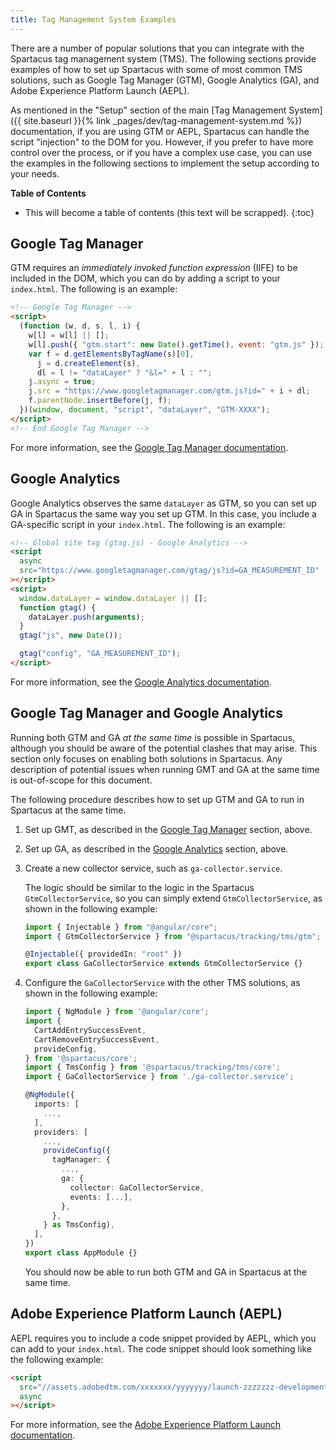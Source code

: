 ```yaml
---
title: Tag Management System Examples
---
```


There are a number of popular solutions that you can integrate with the Spartacus tag management system (TMS). The following sections provide examples of how to set up Spartacus with some of most common TMS solutions, such as Google Tag Manager (GTM), Google Analytics (GA), and Adobe Experience Platform Launch (AEPL).

As mentioned in the "Setup" section of the main [Tag Management System]({{ site.baseurl }}{% link _pages/dev/tag-management-system.md %}) documentation, if you are using GTM or AEPL, Spartacus can handle the script "injection" to the DOM for you. However, if you prefer to have more control over the process, or if you have a complex use case, you can use the examples in the following sections to implement the setup according to your needs.

**Table of Contents**

- This will become a table of contents (this text will be scrapped).
{:toc}

## Google Tag Manager

GTM requires an _immediately invoked function expression_ (IIFE) to be included in the DOM, which you can do by adding a script to your `index.html`. The following is an example:

```html
<!-- Google Tag Manager -->
<script>
  (function (w, d, s, l, i) {
    w[l] = w[l] || [];
    w[l].push({ "gtm.start": new Date().getTime(), event: "gtm.js" });
    var f = d.getElementsByTagName(s)[0],
      j = d.createElement(s),
      dl = l != "dataLayer" ? "&l=" + l : "";
    j.async = true;
    j.src = "https://www.googletagmanager.com/gtm.js?id=" + i + dl;
    f.parentNode.insertBefore(j, f);
  })(window, document, "script", "dataLayer", "GTM-XXXX");
</script>
<!-- End Google Tag Manager -->
```

For more information, see the [Google Tag Manager documentation](https://developers.google.com/tag-manager/quickstart).

## Google Analytics

Google Analytics observes the same `dataLayer` as GTM, so you can set up GA in Spartacus the same way you set up GTM. In this case, you include a GA-specific script in your `index.html`. The following is an example:

```html
<!-- Global site tag (gtag.js) - Google Analytics -->
<script
  async
  src="https://www.googletagmanager.com/gtag/js?id=GA_MEASUREMENT_ID"
></script>
<script>
  window.dataLayer = window.dataLayer || [];
  function gtag() {
    dataLayer.push(arguments);
  }
  gtag("js", new Date());

  gtag("config", "GA_MEASUREMENT_ID");
</script>
```

For more information, see the [Google Analytics documentation](https://developers.google.com/analytics/devguides/collection/gtagjs).

## Google Tag Manager and Google Analytics

Running both GTM and GA _at the same time_ is possible in Spartacus, although you should be aware of the potential clashes that may arise. This section only focuses on enabling both solutions in Spartacus. Any description of potential issues when running GMT and GA at the same time is out-of-scope for this document.

The following procedure describes how to set up GTM and GA to run in Spartacus at the same time.

1. Set up GMT, as described in the [Google Tag Manager](#google-tag-manager) section, above.

2. Set up GA, as described in the [Google Analytics](#google-analytics) section, above.

3. Create a new collector service, such as `ga-collector.service`.

    The logic should be similar to the logic in the Spartacus `GtmCollectorService`, so you can simply extend `GtmCollectorService`, as shown in the following example:

    ```typescript
    import { Injectable } from "@angular/core";
    import { GtmCollectorService } from "@spartacus/tracking/tms/gtm";

    @Injectable({ providedIn: "root" })
    export class GaCollectorService extends GtmCollectorService {}
    ```

4. Configure the `GaCollectorService` with the other TMS solutions, as shown in the following example:

    ```typescript
    import { NgModule } from '@angular/core';
    import {
      CartAddEntrySuccessEvent,
      CartRemoveEntrySuccessEvent,
      provideConfig,
    } from '@spartacus/core';
    import { TmsConfig } from '@spartacus/tracking/tms/core';
    import { GaCollectorService } from './ga-collector.service';

    @NgModule({
      imports: [
        ...,
      ],
      providers: [
        ...,
        provideConfig({
          tagManager: {
            ...,
            ga: {
              collector: GaCollectorService,
              events: [...],
            },
          },
        } as TmsConfig),
      ],
    })
    export class AppModule {}
    ```

    You should now be able to run both GTM and GA in Spartacus at the same time.

## Adobe Experience Platform Launch (AEPL)

AEPL requires you to include a code snippet provided by AEPL, which you can add to your `index.html`. The code snippet should look something like the following example:

```html
<script
  src="//assets.adobedtm.com/xxxxxxx/yyyyyyy/launch-zzzzzzz-development.min.js"
  async
></script>
```

For more information, see the [Adobe Experience Platform Launch documentation](https://experienceleague.adobe.com/docs/launch/using/get-started/quick-start.html?lang=en#libraries-and-builds).
